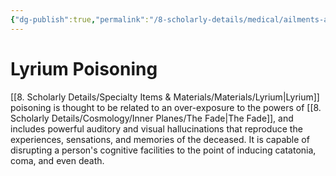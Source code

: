 ```yaml
---
{"dg-publish":true,"permalink":"/8-scholarly-details/medical/ailments-and-injuries/lyrium-poisoning/","noteIcon":""}
---
```


# Lyrium Poisoning

[[8. Scholarly Details/Specialty Items & Materials/Materials/Lyrium\|Lyrium]] poisoning is thought to be related to an over-exposure to the powers of [[8. Scholarly Details/Cosmology/Inner Planes/The Fade\|The Fade]], and includes powerful auditory and visual hallucinations that reproduce the experiences, sensations, and memories of the deceased. It is capable of disrupting a person's cognitive facilities to the point of inducing catatonia, coma, and even death. 